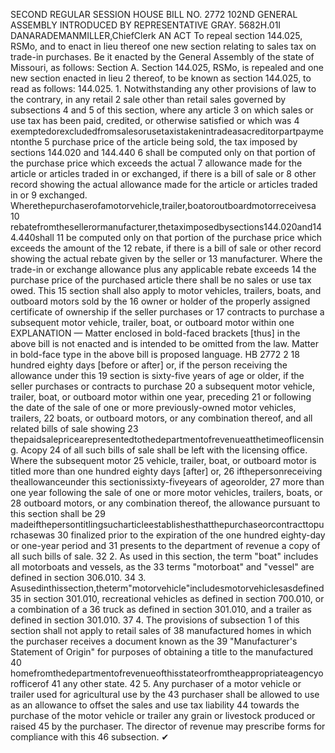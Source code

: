 SECOND REGULAR SESSION
HOUSE BILL NO. 2772
102ND GENERAL ASSEMBLY
INTRODUCED BY REPRESENTATIVE GRAY.
5682H.01I DANARADEMANMILLER,ChiefClerk
AN ACT
To repeal section 144.025, RSMo, and to enact in lieu thereof one new section relating to
sales tax on trade-in purchases.
Be it enacted by the General Assembly of the state of Missouri, as follows:
Section A. Section 144.025, RSMo, is repealed and one new section enacted in lieu
2 thereof, to be known as section 144.025, to read as follows:
144.025. 1. Notwithstanding any other provisions of law to the contrary, in any retail
2 sale other than retail sales governed by subsections 4 and 5 of this section, where any article
3 on which sales or use tax has been paid, credited, or otherwise satisfied or which was
4 exemptedorexcludedfromsalesorusetaxistakenintradeasacreditorpartpaymentonthe
5 purchase price of the article being sold, the tax imposed by sections 144.020 and 144.440
6 shall be computed only on that portion of the purchase price which exceeds the actual
7 allowance made for the article or articles traded in or exchanged, if there is a bill of sale or
8 other record showing the actual allowance made for the article or articles traded in or
9 exchanged. Wherethepurchaserofamotorvehicle,trailer,boatoroutboardmotorreceivesa
10 rebatefromthesellerormanufacturer,thetaximposedbysections144.020and144.440shall
11 be computed only on that portion of the purchase price which exceeds the amount of the
12 rebate, if there is a bill of sale or other record showing the actual rebate given by the seller or
13 manufacturer. Where the trade-in or exchange allowance plus any applicable rebate exceeds
14 the purchase price of the purchased article there shall be no sales or use tax owed. This
15 section shall also apply to motor vehicles, trailers, boats, and outboard motors sold by the
16 owner or holder of the properly assigned certificate of ownership if the seller purchases or
17 contracts to purchase a subsequent motor vehicle, trailer, boat, or outboard motor within one
EXPLANATION — Matter enclosed in bold-faced brackets [thus] in the above bill is not enacted and is
intended to be omitted from the law. Matter in bold-face type in the above bill is proposed language.
HB 2772 2
18 hundred eighty days [before or after] or, if the person receiving the allowance under this
19 section is sixty-five years of age or older, if the seller purchases or contracts to purchase
20 a subsequent motor vehicle, trailer, boat, or outboard motor within one year, preceding
21 or following the date of the sale of one or more previously-owned motor vehicles, trailers,
22 boats, or outboard motors, or any combination thereof, and all related bills of sale showing
23 thepaidsalepricearepresentedtothedepartmentofrevenueatthetimeoflicensing. Acopy
24 of all such bills of sale shall be left with the licensing office. Where the subsequent motor
25 vehicle, trailer, boat, or outboard motor is titled more than one hundred eighty days [after] or,
26 ifthepersonreceiving theallowanceunder this sectionissixty-fiveyears of ageorolder,
27 more than one year following the sale of one or more motor vehicles, trailers, boats, or
28 outboard motors, or any combination thereof, the allowance pursuant to this section shall be
29 madeifthepersontitlingsucharticleestablishesthatthepurchaseorcontracttopurchasewas
30 finalized prior to the expiration of the one hundred eighty-day or one-year period and
31 presents to the department of revenue a copy of all such bills of sale.
32 2. As used in this section, the term "boat" includes all motorboats and vessels, as the
33 terms "motorboat" and "vessel" are defined in section 306.010.
34 3. Asusedinthissection,theterm"motorvehicle"includesmotorvehiclesasdefined
35 in section 301.010, recreational vehicles as defined in section 700.010, or a combination of a
36 truck as defined in section 301.010, and a trailer as defined in section 301.010.
37 4. The provisions of subsection 1 of this section shall not apply to retail sales of
38 manufactured homes in which the purchaser receives a document known as the
39 "Manufacturer's Statement of Origin" for purposes of obtaining a title to the manufactured
40 homefromthedepartmentofrevenueofthisstateorfromtheappropriateagencyorofficerof
41 any other state.
42 5. Any purchaser of a motor vehicle or trailer used for agricultural use by the
43 purchaser shall be allowed to use as an allowance to offset the sales and use tax liability
44 towards the purchase of the motor vehicle or trailer any grain or livestock produced or raised
45 by the purchaser. The director of revenue may prescribe forms for compliance with this
46 subsection.
✔